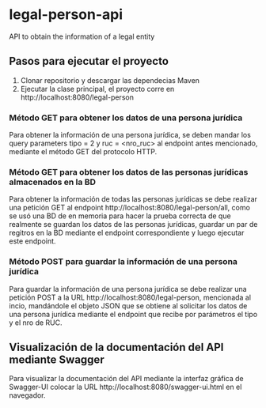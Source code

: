 # legal-person-api
API to obtain the information of a legal entity

## Pasos para ejecutar el proyecto
  1. Clonar repositorio y descargar las dependecias Maven
  2. Ejecutar la clase principal, el proyecto corre en http://localhost:8080/legal-person
  
### Método GET para obtener los datos de una persona jurídica
  Para obtener la información de una persona jurídica, se deben mandar los query parameters tipo = 2 y ruc = <nro_ruc> al endpoint antes mencionado, mediante el método     GET del protocolo HTTP.
  
### Método GET para obtener los datos de las personas jurídicas almacenados en la BD
  Para obtener la información de todas las personas jurídicas se debe realizar una petición GET al endpoint http://localhost:8080/legal-person/all, como se usó una BD de   en memoria para hacer la prueba correcta de que realmente se guardan los datos de las personas jurídicas, guardar un par de regitros en la BD mediante el endpoint       correspondiente y luego ejecutar este endpoint.
    
### Método POST para guardar la información de una persona jurídica
  Para guardar la información de una persona jurídica se debe realizar una petición POST a la URL http://localhost:8080/legal-person, mencionada al incio, mandándole el   objeto JSON que se obtiene al solicitar los datos de una persona jurídica mediante el endpoint que recibe por parámetros el tipo y el nro de RUC.
  
## Visualización de la documentación del API mediante Swagger
  Para visualizar la documentación del API mediante la interfaz gráfica de Swagger-UI colocar la URL http://localhost:8080/swagger-ui.html en el navegador.

